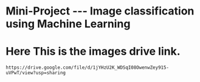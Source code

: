 # Mini-Project --- Image classification using Machine Learning 
# Here This is the images drive link.
```https://drive.google.com/file/d/1jYHzU2K_WDSqI08OwenwZey915-uVPwT/view?usp=sharing```
